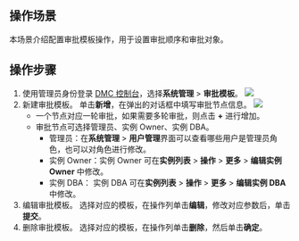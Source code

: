 ## 操作场景

本场景介绍配置审批模板操作，用于设置审批顺序和审批对象。

## 操作步骤

1. 使用管理员身份登录 [DMC 控制台](https://dms.cloud.tencent.com/v3/cooperations/#/)，选择**系统管理** > **审批模板**。
   ![](https://qcloudimg.tencent-cloud.cn/raw/354e617fec404bad5913256778492243.png)
2. 新建审批模板。
   单击**新增**，在弹出的对话框中填写审批节点信息。
   ![](https://qcloudimg.tencent-cloud.cn/raw/6b8447b04c633557657e876ea5256b69.png)
   - 一个节点对应一轮审批，如果需要多轮审批，则点击 **+** 进行增加。
   - 审批节点可选择管理员、实例 Owner、实例 DBA。
      - 管理员：在**系统管理** > **用户管理**界面可以查看哪些用户是管理员角色，也可以对角色进行修改。
     - 实例 Owner：实例 Owner 可在**实例列表** > **操作** > **更多** > **编辑实例 Owner** 中修改。 
     - 实例 DBA： 实例 DBA 可在**实例列表** > **操作** > **更多** > **编辑实例 DBA** 中修改。 
3. 编辑审批模板。
   选择对应的模板，在操作列单击**编辑**，修改对应参数后，单击**提交**。
4. 删除审批模板。
   选择对应的模板，在操作列单击**删除**，然后单击**确定**。
